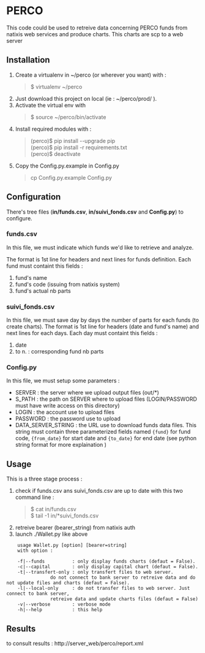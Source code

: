 # PERCO

This code could be used to retreive data concerning PERCO funds from natixis web services and produce charts. This charts are scp to a web server

## Installation

1. Create a virtualenv in ~/perco (or wherever you want) with :
    > $ virtualenv ~/perco
2. Just download this project on local (ie : ~/perco/prod/ ).
3. Activate the virtual env with 
    > $ source ~/perco/bin/activate
4. Install required modules with :
    > (perco)$ pip install --upgrade pip   
    > (perco)$ pip install -r requirements.txt   
    > (perco)$ deactivate   
5. Copy the Config.py.example in Config.py 
    > cp Config.py.example Config.py


## Configuration

There's tree files (**in/funds.csv**, **in/suivi_fonds.csv** and **Config.py**) to configure. 

### funds.csv

In this file, we must indicate which funds we'd like to retrieve and analyze.

The format is 1st line for headers and next lines for funds definition.
Each fund must containt this fields :
1. fund's name
2. fund's code (issuing from natixis system)
3. fund's actual nb parts

### suivi_fonds.csv

In this file, we must save day by days the number of parts for each funds (to create charts). The format is 1st line for headers (date and fund's name) and next lines for each days.
Each day must containt this fields :
1. date
2. to n. : corresponding fund nb parts

### Config.py

In this file, we must setup some parameters :
- SERVER : the server where we upload output files (out/*)
- S_PATH : the path on SERVER where to upload files (LOGIN/PASSWORD must have write access on this directory)
- LOGIN : the account use to upload files
- PASSWORD : the password use to upload
- DATA_SERVER_STRING : the URL use to download funds data files. This string must contain three parameterized fields named `{fund}` for fund code, `{from_date}` for start date and `{to_date}` for end date (see python string format for more explaination ) 


## Usage

This is a three stage process :
1. check if funds.csv ans suivi_fonds.csv are up to date with this two command line :
    > $ cat in/funds.csv    
    > $ tail -1 in/*suivi_fonds.csv
2. retreive bearer (bearer_string) from natixis auth
3. launch ./Wallet.py like above

```
    usage Wallet.py [option] [bearer=string]
    with option :

    -f|--funds          : only display funds charts (defaut = False).    
    -c|--capital        : only display capital chart (defaut = False).    
    -t|--transfert-only : only transfert files to web server.   
                do not connect to bank server to retreive data and do not update files and charts (defaut = False).    
    -l|--local-only     : do not transfer files to web server. Just connect to bank server,
                retreive data and update charts files (defaut = False)    
    -v|--verbose        : verbose mode    
    -h|--help           : this help
```

## Results

to consult results :  http://server_web/perco/report.xml